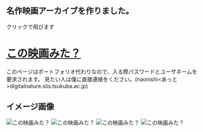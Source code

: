 ## 名作映画アーカイブを作りました。
クリックで飛びます
# [この映画みた？](http://turkey.slis.tsukuba.ac.jp/~s1811433/index.html)

このページはポートフォリオ代わりなので、入る際パスワードとユーザネームを要求されます。
見たい人は僕に直接連絡をください。(naonishi<あっと>digitalnature.slis.tsukuba.ac.jp)

イメージ画像
--
![この映画みた？](https://user-images.githubusercontent.com/39507181/60319111-5a500c00-99b0-11e9-9c95-41416cc24336.png)
![この映画みた？](https://user-images.githubusercontent.com/39507181/60319115-5cb26600-99b0-11e9-83f8-c203e6fa1933.png)
![この映画みた？](https://user-images.githubusercontent.com/39507181/60319117-5de39300-99b0-11e9-92f9-342a4774d975.png)
![この映画みた？](https://user-images.githubusercontent.com/39507181/60319120-5f14c000-99b0-11e9-8f17-cbe0ecef8cc7.png)
